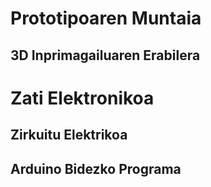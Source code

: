 # Prototipoaren Muntaia

## 3D Inprimagailuaren Erabilera

# Zati Elektronikoa

## Zirkuitu Elektrikoa

## Arduino Bidezko Programa